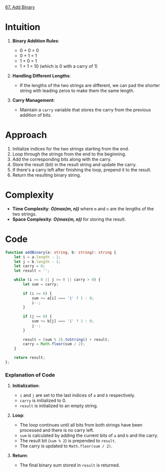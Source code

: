 [67. Add Binary](https://leetcode.com/problems/add-binary/)

# Intuition

1. **Binary Addition Rules**:
   - 0 + 0 = 0
   - 0 + 1 = 1
   - 1 + 0 = 1
   - 1 + 1 = 10 (which is 0 with a carry of 1)

2. **Handling Different Lengths**:
   - If the lengths of the two strings are different, we can pad the shorter string with leading zeros to make them the same length.

3. **Carry Management**:
   - Maintain a `carry` variable that stores the carry from the previous addition of bits.

# Approach

1. Initialize indices for the two strings starting from the end.
2. Loop through the strings from the end to the beginning.
3. Add the corresponding bits along with the carry.
4. Store the result (bit) in the result string and update the carry.
5. If there's a carry left after finishing the loop, prepend it to the result.
6. Return the resulting binary string.

# Complexity

- **Time Complexity**: ***O(max(m, n))*** where `m` and `n` are the lengths of the two strings.
- **Space Complexity**: ***O(max(m, n))*** for storing the result.

# Code
```typescript
function addBinary(a: string, b: string): string {
    let i = a.length - 1;
    let j = b.length - 1;
    let carry = 0;
    let result = '';

    while (i >= 0 || j >= 0 || carry > 0) {
        let sum = carry;
        
        if (i >= 0) {
            sum += a[i] === '1' ? 1 : 0;
            i--;
        }
        
        if (j >= 0) {
            sum += b[j] === '1' ? 1 : 0;
            j--;
        }
        
        result = (sum % 2).toString() + result;
        carry = Math.floor(sum / 2);
    }

    return result;
};

```

### Explanation of Code

1. **Initialization**:
   - `i` and `j` are set to the last indices of `a` and `b` respectively.
   - `carry` is initialized to 0.
   - `result` is initialized to an empty string.

2. **Loop**:
   - The loop continues until all bits from both strings have been processed and there is no carry left.
   - `sum` is calculated by adding the current bits of `a` and `b` and the carry.
   - The result bit (`sum % 2`) is prepended to `result`.
   - The carry is updated to `Math.floor(sum / 2)`.

3. **Return**:
   - The final binary sum stored in `result` is returned.
